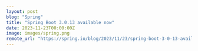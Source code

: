 ```yaml
---
layout: post
blog: "Spring"
title: "Spring Boot 3.0.13 available now"
date: 2023-11-23T00:00:00Z
image: images/spring.png
remote_url: "https://spring.io/blog/2023/11/23/spring-boot-3-0-13-available-now"
---
```

